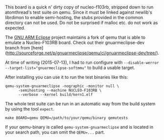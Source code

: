 This board is a quick n' dirty copy of nucleo-f103rb, stripped down to run
atomthread's test suite on qemu. Since it must be linked against newlib's 
librdimon to enable semi-hosting, the stubs provided in the common directory
can not be used. Do not be surprised if malloc etc. do not work as expected.

The [GNU ARM Eclipse](http://gnuarmeclipse.livius.net/blog/) project maintains
a fork of qemu that is able to emulate a Nucleo-F103RB board. Check out their
gnuarmeclipse-dev branch from [here]
(http://sourceforge.net/p/gnuarmeclipse/qemu/ci/gnuarmeclipse-dev/tree/).

At time of writing (2015-07-13), I had to run configure with 
`--disable-werror --target-list="gnuarmeclipse-softmmu"` to build
a usable target.

After installing you can use it to run the test binaries like this:

```
qemu-system-gnuarmeclipse -nographic -monitor null \
      -semihosting --machine NUCLEO-F103RB \
      --verbose --kernel build/kern1.elf
```

The whole test suite can be run in an automatic way from the build system by
using the tool `expect`.

```
make BOARD=qemu QEMU=/path/to/your/qemu/binary qemutests
```

If your qemu-binary is called `qemu-system-gnuarmeclipse` and is located
in your search path, you can omit the `QEMU=...` part.
